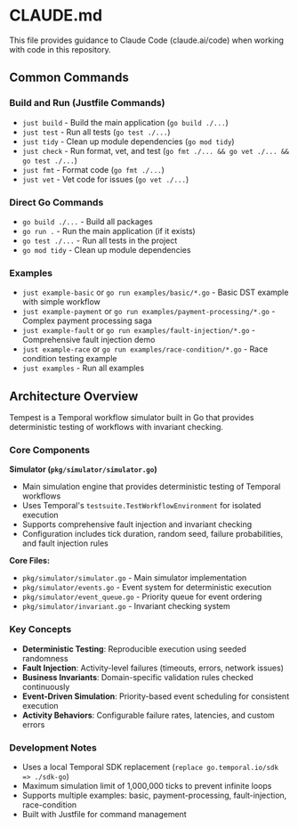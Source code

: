 # CLAUDE.md

This file provides guidance to Claude Code (claude.ai/code) when working with code in this repository.

## Common Commands

### Build and Run (Justfile Commands)
- `just build` - Build the main application (`go build ./...`)
- `just test` - Run all tests (`go test ./...`)
- `just tidy` - Clean up module dependencies (`go mod tidy`)
- `just check` - Run format, vet, and test (`go fmt ./... && go vet ./... && go test ./...`)
- `just fmt` - Format code (`go fmt ./...`)
- `just vet` - Vet code for issues (`go vet ./...`)

### Direct Go Commands
- `go build ./...` - Build all packages
- `go run .` - Run the main application (if it exists)
- `go test ./...` - Run all tests in the project
- `go mod tidy` - Clean up module dependencies

### Examples
- `just example-basic` or `go run examples/basic/*.go` - Basic DST example with simple workflow
- `just example-payment` or `go run examples/payment-processing/*.go` - Complex payment processing saga
- `just example-fault` or `go run examples/fault-injection/*.go` - Comprehensive fault injection demo
- `just example-race` or `go run examples/race-condition/*.go` - Race condition testing example
- `just examples` - Run all examples

## Architecture Overview

Tempest is a Temporal workflow simulator built in Go that provides deterministic testing of workflows with invariant checking.

### Core Components

**Simulator (`pkg/simulator/simulator.go`)**
- Main simulation engine that provides deterministic testing of Temporal workflows
- Uses Temporal's `testsuite.TestWorkflowEnvironment` for isolated execution
- Supports comprehensive fault injection and invariant checking
- Configuration includes tick duration, random seed, failure probabilities, and fault injection rules

**Core Files:**
- `pkg/simulator/simulator.go` - Main simulator implementation
- `pkg/simulator/events.go` - Event system for deterministic execution
- `pkg/simulator/event_queue.go` - Priority queue for event ordering
- `pkg/simulator/invariant.go` - Invariant checking system

### Key Concepts

- **Deterministic Testing**: Reproducible execution using seeded randomness
- **Fault Injection**: Activity-level failures (timeouts, errors, network issues)
- **Business Invariants**: Domain-specific validation rules checked continuously
- **Event-Driven Simulation**: Priority-based event scheduling for consistent execution
- **Activity Behaviors**: Configurable failure rates, latencies, and custom errors

### Development Notes

- Uses a local Temporal SDK replacement (`replace go.temporal.io/sdk => ./sdk-go`)
- Maximum simulation limit of 1,000,000 ticks to prevent infinite loops
- Supports multiple examples: basic, payment-processing, fault-injection, race-condition
- Built with Justfile for command management